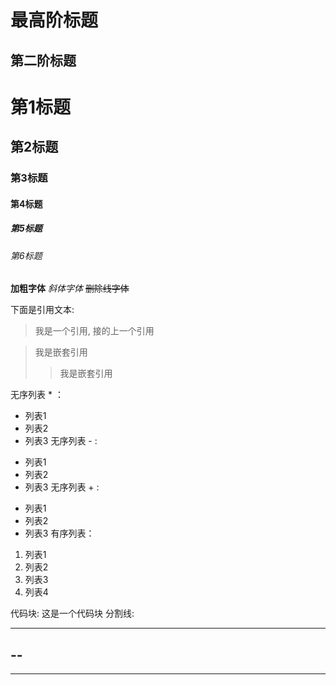最高阶标题
==============================================================
第二阶标题
--------------------------------------------------------------
# 第1标题
## 第2标题
### 第3标题
#### 第4标题
##### 第5标题
###### 第6标题
**加粗字体**
*斜体字体*
~~删除线字体~~

下面是引用文本:
> 我是一个引用,
接的上一个引用

> 我是嵌套引用
> > 我是嵌套引用 

无序列表 * ：
* 列表1
* 列表2
* 列表3
无序列表 - :
- 列表1
- 列表2
- 列表3
无序列表 + :
+ 列表1
+ 列表2
+ 列表3
有序列表：
1. 列表1
2. 列表2
3. 列表3
4. 列表4

代码块:
    这是一个代码块
分割线:
******
--
---
--------------------------------------
